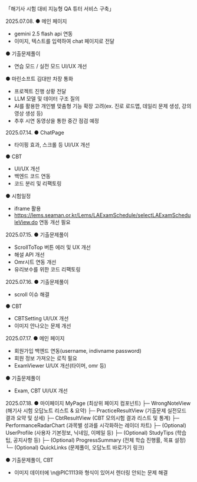 「해기사 시험 대비 지능형 QA 튜터 서비스 구축」

2025.07.08.
● 메인 페이지
- gemini 2.5 flash api 연동
- 이미지, 텍스트를 입력하여 chat 페이지로 전달

● 기출문제풀이
- 연습 모드 / 실전 모드 UI/UX 개선

● 마린소프트 김대만 차장 통화
- 프로젝트 진행 상황 전달
- LLM 모델 및 데이터 구조 질의
- AI를 활용한 개인별 맞춤형 기능 확장 고려(ex. 진로 로드맵, 데일리 문제 생성, 강의 영상 생성 등)
- 추후 시연 동영상을 통한 중간 점검 예정

2025.07.14.
● ChatPage
- 타이핑 효과, 스크롤 등 UI/UX 개선

● CBT
- UI/UX 개선
- 백엔드 코드 연동
- 코드 분리 및 리팩토링

● 시험일정
- iframe 활용
- https://lems.seaman.or.kr/Lems/LAExamSchedule/selectLAExamScheduleView.do 연동 개선 필요


2025.07.15.
● 기출문제풀이
- ScrollToTop 버튼 에러 및 UX 개선
- 해설 API 개선
- Omr시트 연동 개선
- 유리보수를 위한 코드 리팩토링

2025.07.16.
● 기출문제풀이
- scroll 이슈 해결

● CBT
- CBTSetting UI/UX 개선
- 이미지 안나오는 문제 개선


2025.07.17.
● 메인 페이지
- 회원가입 백엔드 연동(username, indivname password)
- 회원 정보 가져오는 로직 필요
- ExamViewer U/UX 개선(타이머, omr 등)

● 기출문제풀이
- Exam, CBT UI/UX 개선

2025.07.18.
● 마이페이지
MyPage (최상위 페이지 컴포넌트)
├─ WrongNoteView (해기사 시험 오답노트 리스트 & 요약)
├─ PracticeResultView (기출문제 실전모드 결과 요약 및 상세)
├─ CbtResultView (CBT 모의시험 결과 리스트 및 통계)
├─ PerformanceRadarChart (과목별 성과를 시각화하는 레이더 차트)
├─ (Optional) UserProfile (사용자 기본정보, 닉네임, 이메일 등)
├─ (Optional) StudyTips (학습 팁, 공지사항 등)
├─ (Optional) ProgressSummary (전체 학습 진행률, 목표 설정)
└─ (Optional) QuickLinks (문제풀이, 오답노트 바로가기 링크)

● 기출문제풀이, CBT
- 이미지 데이터에 \n@PIC1113와 형식이 있어서 렌더링 안되는 문제 해결
